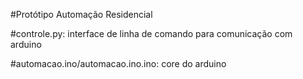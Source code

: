 #Protótipo Automação Residencial

#controle.py: interface de linha de comando para comunicação com arduino

#automacao.ino/automacao.ino.ino: core do arduino
